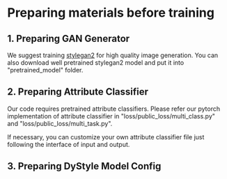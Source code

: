 # Preparing materials before training

## 1. Preparing GAN Generator

We suggest training [stylegan2](https://github.com/NVlabs/stylegan2) for high quality image generation. You can also download well pretrained stylegan2 model and put it into "pretrained_model" folder.

## 2. Preparing Attribute Classifier

Our code requires pretrained attribute classifiers. Please refer our pytorch implementation of attribute classifier in "loss/public_loss/multi_class.py" and "loss/public_loss/multi_task.py".

If necessary, you can customize your own attribute classifier file just following the interface of input and output.

## 3. Preparing DyStyle Model Config
